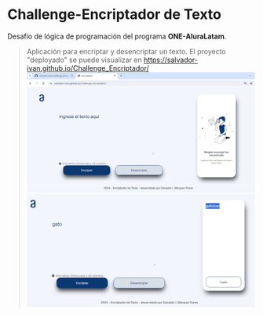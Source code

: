 # Challenge-Encriptador de Texto
Desafío de lógica de programación del programa **ONE-AluraLatam**.
> Aplicación para encriptar y desencriptar un texto.
El proyecto "deployado" se puede visualizar en https://salvador-ivan.github.io/Challenge_Encriptador/
![Imagen del proyecto Deployado](Encriptador1.png)
![Imagen 2 del proyecto Deployado](Encriptador2.png)
